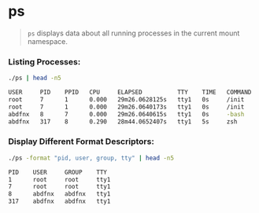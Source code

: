 # ps

> `ps` displays data about all running processes in the current mount namespace.

### Listing Processes:

```bash
./ps | head -n5

USER     PID    PPID   CPU     ELAPSED          TTY    TIME   COMMAND
root     7      1      0.000   29m26.0628125s   tty1   0s     /init
root     7      1      0.000   29m26.0640173s   tty1   0s     /init
abdfnx   8      7      0.000   29m26.0640615s   tty1   0s     -bash
abdfnx   317    8      0.290   28m44.0652407s   tty1   5s     zsh
```

### Display Different Format Descriptors:

```bash
./ps -format "pid, user, group, tty" | head -n5

PID    USER     GROUP    TTY
1      root     root     tty1
7      root     root     tty1
8      abdfnx   abdfnx   tty1
317    abdfnx   abdfnx   tty1
```
